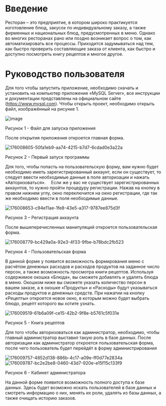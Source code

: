 # Введение
Ресторан – это предприятие, в котором широко практикуется изготовление блюд, закусок по индивидуальному заказу, а также фирменных и национальных блюд, предусмотренных в меню.
Однако во многих ресторанах рано или поздно возникает вопрос о том, как автоматизировать все процессы. Приходится задумываться над тем, как быстро проверить составляющие заказа от клиента, как быстро и доступно посмотреть книгу рецептов и многое другое. 
# Руководство пользователя
Для того чтобы запустить приложение, необходимо скачать и установить на компьютер приложение «MySQL Server», все инструкции и документации представлены на официальном сайте (https://www.mysql.com).
Чтобы открыть проект, необходимо открыть файл, изображённый на рисунке 1.

![image](https://user-images.githubusercontent.com/77586362/176284113-dc83c468-6859-413b-a242-86e2c463c916.png)

Рисунок 1 - Файл для запуска приложения

После открытия приложения откроется главная форма. 

![176008605-50fa1eb9-aa74-4215-b7d7-6cdad0e3a22a](https://user-images.githubusercontent.com/77586362/176286222-8c6d5b6f-6f08-49b6-8333-5396db8edc3f.jpg)

Рисунок 2 – Первый запуск программы

Для того, чтобы попасть на пользовательскую форму, вам нужно будет необходимо иметь зарегистрированный аккаунт, если он существует, то следует ввести необходимые данные в поле авторизации и нажать «Авторизоваться». 
Если же у вас не существует зарегистрированных аккаунтов, то нужно пройти процедуру регистрации. Нажав на кнопку в правом нижнем углу, окно переключится на окно регистрации, где так же необходимо ввести в поля необходимые данные.

![176008653-c94e11ae-1fe8-43e5-a317-9787ee875d3f](https://user-images.githubusercontent.com/77586362/176286361-ba5597e6-1ab6-4c5b-b0f4-0c932ad5e037.jpg)

Рисунок 3 – Регистрация аккаунта

После вышеперечисленных манипуляций откроется пользовательская форма.

![176008779-bc429a0a-92e3-4f33-9fbe-b78bdc2fb523](https://user-images.githubusercontent.com/77586362/176286491-a61d7175-3b41-4d28-a370-09209d94ef99.jpg)

Рисунок 4 - Пользовательская форма

В данной форме у появится возможность формирования меню с расчётом денежных расходов и расходов продуктов на заданное число персон, а также возможность просмотра книги рецептов. 
Используя содержимое окошка «Блюда», вы сможете добавлять и удалять блюда в меню. Окошком ниже вы сможете указать количество персон в вашем заказе, а в окошке «Продукты» и «Расходы» будут указываться расходы продуктов и денежных средств.
При нажатии на кнопку «Рецепты» откроется новое окно, в которым можно будет выбрать блюдо, рецепт которого вы хотите узнать.

![176009519-61b6a09f-ce15-42b2-9f8e-b5761c5f031e](https://user-images.githubusercontent.com/77586362/176286749-d0e281f1-42c8-44d6-a9cd-daaa2254d6b6.jpg)

Рисунок 5 - Книга рецептов 

Для того чтобы авторизоваться как администратор, необходимо, чтобы главный администратор выставил такую роль в базе данных.
После авторизации как администратор откроется пользовательская форма, после чего пользователь будет перейдёт в форму администрирования

![176009757-4852d138-886b-4c17-a09e-ff0d77e2834a](https://user-images.githubusercontent.com/77586362/176287580-06ab9ed2-5385-4f32-9a59-0dda0e5a6291.jpg)
![176009787-bc2e2be8-0460-43d7-920e-e15f15c133f9](https://user-images.githubusercontent.com/77586362/176287585-e560f0ce-38bf-4139-935b-8e74791e475b.jpg)

Рисунок 6 - Кабинет администратора

На данной форме появится возможность полного доступа к базе данных. Здесь будет возможно искать пользователей в базе данных и смотреть информацию о них, менять их роли, удалять из базы данных, а также очищать историю заказов.
